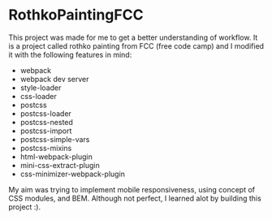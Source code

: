 # RothkoPaintingFCC

This project was made for me to get a better understanding of workflow.  It is a project called rothko painting from FCC (free code camp) and I modified it with the following features in mind:
- webpack
- webpack dev server
- style-loader
- css-loader
- postcss
- postcss-loader
- postcss-nested
- postcss-import
- postcss-simple-vars
- postcss-mixins
- html-webpack-plugin
- mini-css-extract-plugin
- css-minimizer-webpack-plugin

My aim was trying to implement mobile responsiveness, using concept of CSS modules, and BEM.  Although not perfect, I learned alot by building this project :).
